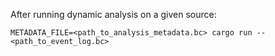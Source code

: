 After running dynamic analysis on a given source:
```
METADATA_FILE=<path_to_analysis_metadata.bc> cargo run -- <path_to_event_log.bc>
```
